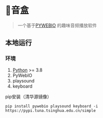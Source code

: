 # 🐔音盒

> 一个基于[PYWEBIO](https://github.com/pywebio/PyWebIO) 的趣味音频播放软件

## 本地运行

### 环境

1. [Python](https://www.python.org/) >= 3.8
2. PyWebIO
3. playsound
4. keyboard

pip安装（清华源镜像）

```shell
pip install pywebio playsound keyboard -i https://pypi.tuna.tsinghua.edu.cn/simple
```
